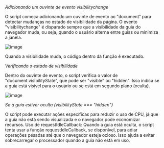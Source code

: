 *Adicionando um ouvinte de evento visibilitychange*

O script começa adicionando um ouvinte de evento ao "document" para detectar mudanças no estado de visibilidade da página. O evento "visibilitychange" é disparado sempre que a visibilidade da guia do navegador muda, ou seja, quando o usuário alterna entre guias ou minimiza a janela.

![image](https://github.com/user-attachments/assets/16584ea7-d6c6-4214-8f5f-f5519a85e020)

Quando a visibilidade muda, o código dentro da função é executado.

*Verificando o estado de visibilidade*

Dentro do ouvinte de evento, o script verifica o valor de "document.visibilityState", que pode ser "visible" ou "hidden". Isso indica se a guia está visível para o usuário ou se está em segundo plano (oculta).

![image](https://github.com/user-attachments/assets/273ae2e4-a2e6-46c4-9a34-9189afbf040c)

*Se a guia estiver oculta (visibilityState === "hidden")*

O script pode executar ações específicas para reduzir o uso de CPU, já que a guia não está sendo visualizada e o navegador pode economizar recursos.
Uso de requestIdleCallback: Quando a guia está oculta, o script tenta usar a função requestIdleCallback, se disponível, para adiar operações pesadas até que o navegador esteja ocioso. Isso ajuda a evitar sobrecarregar o processador quando a guia não está em uso.
